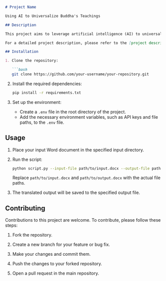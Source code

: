 ```markdown
# Project Name

Using AI to Universalize Buddha's Teachings

## Description

This project aims to leverage artificial intelligence (AI) to universalize the teachings of Buddha beyond language barriers. By applying AI-based translation techniques to spiritual texts, the project seeks to make the wisdom and teachings accessible to a broader audience worldwide.

For a detailed project description, please refer to the [project description document](https://navgurukul.notion.site/Using-AI-to-universalize-Buddha-s-teachings-beyond-bf09169955e94213b06809c11848952e?pvs=4).

## Installation

1. Clone the repository:

   ```bash
   git clone https://github.com/your-username/your-repository.git
   ```

2. Install the required dependencies:

   ```bash
   pip install -r requirements.txt
   ```

3. Set up the environment:

   - Create a `.env` file in the root directory of the project.
   - Add the necessary environment variables, such as API keys and file paths, to the `.env` file.

## Usage

1. Place your input Word document in the specified input directory.

2. Run the script:

   ```bash
   python script.py --input-file path/to/input.docx --output-file path/to/output.docx
   ```

   Replace `path/to/input.docx` and `path/to/output.docx` with the actual file paths.

3. The translated output will be saved to the specified output file.

## Contributing

Contributions to this project are welcome. To contribute, please follow these steps:

1. Fork the repository.

2. Create a new branch for your feature or bug fix.

3. Make your changes and commit them.

4. Push the changes to your forked repository.

5. Open a pull request in the main repository.
